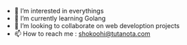 
- 👀 I’m interested in everythings
- 🌱 I’m currently learning Golang
- 💞️ I’m looking to collaborate on web develoption projects
- 📫 How to reach me : shokoohi@tutanota.com

<!---
ali-shokoohi/ali-shokoohi is a ✨ special ✨ repository because its `README.md` (this file) appears on your GitHub profile.
You can click the Preview link to take a look at your changes.
--->
